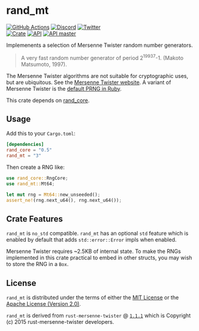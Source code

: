 # rand_mt

[![GitHub Actions](https://github.com/artichoke/rand_mt/workflows/CI/badge.svg)](https://github.com/artichoke/rand_mt/actions)
[![Discord](https://img.shields.io/discord/607683947496734760)](https://discord.gg/QCe2tp2)
[![Twitter](https://img.shields.io/twitter/follow/artichokeruby?label=Follow&style=social)](https://twitter.com/artichokeruby)
<br>
[![Crate](https://img.shields.io/crates/v/rand_mt.svg)](https://crates.io/crates/rand_mt)
[![API](https://docs.rs/rand_mt/badge.svg)](https://docs.rs/rand_mt)
[![API master](https://img.shields.io/badge/docs-master-blue.svg)](https://artichoke.github.io/rand_mt/rand_mt/)

Implemenents a selection of Mersenne Twister random number generators.

> A very fast random number generator of period 2<sup>19937</sup>-1. (Makoto
> Matsumoto, 1997).

The Mersenne Twister algorithms are not suitable for cryptographic uses, but are
ubiquitous. See the
[Mersenne Twister website](http://www.math.sci.hiroshima-u.ac.jp/~m-mat/MT/emt.html).
A variant of Mersenne Twister is the
[default PRNG in Ruby](https://ruby-doc.org/core-2.6.3/Random.html).

This crate depends on [rand_core](https://crates.io/crates/rand_core).

## Usage

Add this to your `Cargo.toml`:

```toml
[dependencies]
rand_core = "0.5"
rand_mt = "3"
```

Then create a RNG like:

```rust
use rand_core::RngCore;
use rand_mt::Mt64;

let mut rng = Mt64::new_unseeded();
assert_ne!(rng.next_u64(), rng.next_u64());
```

## Crate Features

`rand_mt` is `no_std` compatible. `rand_mt` has an optional `std` feature which
is enabled by default that adds `std::error::Error` impls when enabled.

Mersenne Twister requires ~2.5KB of internal state. To make the RNGs implemented
in this crate practical to embed in other structs, you may wish to store the RNG
in a `Box`.

## License

`rand_mt` is distributed under the terms of either the
[MIT License](/LICENSE-MIT) or the
[Apache License (Version 2.0)](/LICENSE-APACHE).

`rand_mt` is derived from `rust-mersenne-twister` @
[`1.1.1`](https://github.com/dcrewi/rust-mersenne-twister/tree/1.1.1) which is
Copyright (c) 2015 rust-mersenne-twister developers.

